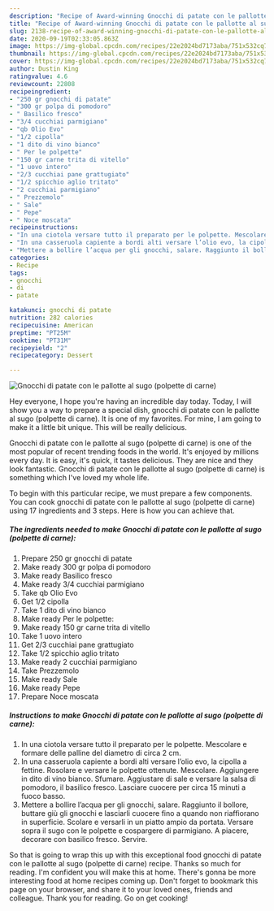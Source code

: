 ```yaml
---
description: "Recipe of Award-winning Gnocchi di patate con le pallotte al sugo (polpette di carne)"
title: "Recipe of Award-winning Gnocchi di patate con le pallotte al sugo (polpette di carne)"
slug: 2138-recipe-of-award-winning-gnocchi-di-patate-con-le-pallotte-al-sugo-polpette-di-carne
date: 2020-09-19T02:33:05.863Z
image: https://img-global.cpcdn.com/recipes/22e2024bd7173aba/751x532cq70/gnocchi-di-patate-con-le-pallotte-al-sugo-polpette-di-carne-recipe-main-photo.jpg
thumbnail: https://img-global.cpcdn.com/recipes/22e2024bd7173aba/751x532cq70/gnocchi-di-patate-con-le-pallotte-al-sugo-polpette-di-carne-recipe-main-photo.jpg
cover: https://img-global.cpcdn.com/recipes/22e2024bd7173aba/751x532cq70/gnocchi-di-patate-con-le-pallotte-al-sugo-polpette-di-carne-recipe-main-photo.jpg
author: Dustin King
ratingvalue: 4.6
reviewcount: 22808
recipeingredient:
- "250 gr gnocchi di patate"
- "300 gr polpa di pomodoro"
- " Basilico fresco"
- "3/4 cucchiai parmigiano"
- "qb Olio Evo"
- "1/2 cipolla"
- "1 dito di vino bianco"
- " Per le polpette"
- "150 gr carne trita di vitello"
- "1 uovo intero"
- "2/3 cucchiai pane grattugiato"
- "1/2 spicchio aglio tritato"
- "2 cucchiai parmigiano"
- " Prezzemolo"
- " Sale"
- " Pepe"
- " Noce moscata"
recipeinstructions:
- "In una ciotola versare tutto il preparato per le polpette. Mescolare e formare delle palline del diametro di circa 2 cm."
- "In una casseruola capiente a bordi alti versare l’olio evo, la cipolla a fettine. Rosolare e versare le polpette ottenute. Mescolare. Aggiungere in dito di vino bianco. Sfumare. Aggiustare di sale e versare la salsa di pomodoro, il basilico fresco. Lasciare cuocere per circa 15 minuti a fuoco basso."
- "Mettere a bollire l’acqua per gli gnocchi, salare. Raggiunto il bollore, buttare giù gli gnocchi e lasciarli cuocere fino a quando non riaffiorano in superficie. Scolare e versarli in un piatto ampio da portata. Versare sopra il sugo con le polpette e cospargere di parmigiano. A piacere, decorare con basilico fresco. Servire."
categories:
- Recipe
tags:
- gnocchi
- di
- patate

katakunci: gnocchi di patate 
nutrition: 282 calories
recipecuisine: American
preptime: "PT25M"
cooktime: "PT31M"
recipeyield: "2"
recipecategory: Dessert

---
```



![Gnocchi di patate con le pallotte al sugo (polpette di carne)](https://img-global.cpcdn.com/recipes/22e2024bd7173aba/751x532cq70/gnocchi-di-patate-con-le-pallotte-al-sugo-polpette-di-carne-recipe-main-photo.jpg)

Hey everyone, I hope you're having an incredible day today. Today, I will show you a way to prepare a special dish, gnocchi di patate con le pallotte al sugo (polpette di carne). It is one of my favorites. For mine, I am going to make it a little bit unique. This will be really delicious.



Gnocchi di patate con le pallotte al sugo (polpette di carne) is one of the most popular of recent trending foods in the world. It's enjoyed by millions every day. It is easy, it's quick, it tastes delicious. They are nice and they look fantastic. Gnocchi di patate con le pallotte al sugo (polpette di carne) is something which I've loved my whole life.


To begin with this particular recipe, we must prepare a few components. You can cook gnocchi di patate con le pallotte al sugo (polpette di carne) using 17 ingredients and 3 steps. Here is how you can achieve that.

<!--inarticleads1-->

##### The ingredients needed to make Gnocchi di patate con le pallotte al sugo (polpette di carne):

1. Prepare 250 gr gnocchi di patate
1. Make ready 300 gr polpa di pomodoro
1. Make ready  Basilico fresco
1. Make ready 3/4 cucchiai parmigiano
1. Take qb Olio Evo
1. Get 1/2 cipolla
1. Take 1 dito di vino bianco
1. Make ready  Per le polpette:
1. Make ready 150 gr carne trita di vitello
1. Take 1 uovo intero
1. Get 2/3 cucchiai pane grattugiato
1. Take 1/2 spicchio aglio tritato
1. Make ready 2 cucchiai parmigiano
1. Take  Prezzemolo
1. Make ready  Sale
1. Make ready  Pepe
1. Prepare  Noce moscata




<!--inarticleads2-->

##### Instructions to make Gnocchi di patate con le pallotte al sugo (polpette di carne):

1. In una ciotola versare tutto il preparato per le polpette. Mescolare e formare delle palline del diametro di circa 2 cm.
1. In una casseruola capiente a bordi alti versare l’olio evo, la cipolla a fettine. Rosolare e versare le polpette ottenute. Mescolare. Aggiungere in dito di vino bianco. Sfumare. Aggiustare di sale e versare la salsa di pomodoro, il basilico fresco. Lasciare cuocere per circa 15 minuti a fuoco basso.
1. Mettere a bollire l’acqua per gli gnocchi, salare. Raggiunto il bollore, buttare giù gli gnocchi e lasciarli cuocere fino a quando non riaffiorano in superficie. Scolare e versarli in un piatto ampio da portata. Versare sopra il sugo con le polpette e cospargere di parmigiano. A piacere, decorare con basilico fresco. Servire.




So that is going to wrap this up with this exceptional food gnocchi di patate con le pallotte al sugo (polpette di carne) recipe. Thanks so much for reading. I'm confident you will make this at home. There's gonna be more interesting food at home recipes coming up. Don't forget to bookmark this page on your browser, and share it to your loved ones, friends and colleague. Thank you for reading. Go on get cooking!
